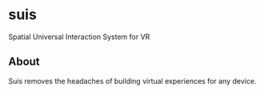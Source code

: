 # suis

Spatial Universal Interaction System for VR

## About

Suis removes the headaches of building virtual experiences for any device.
